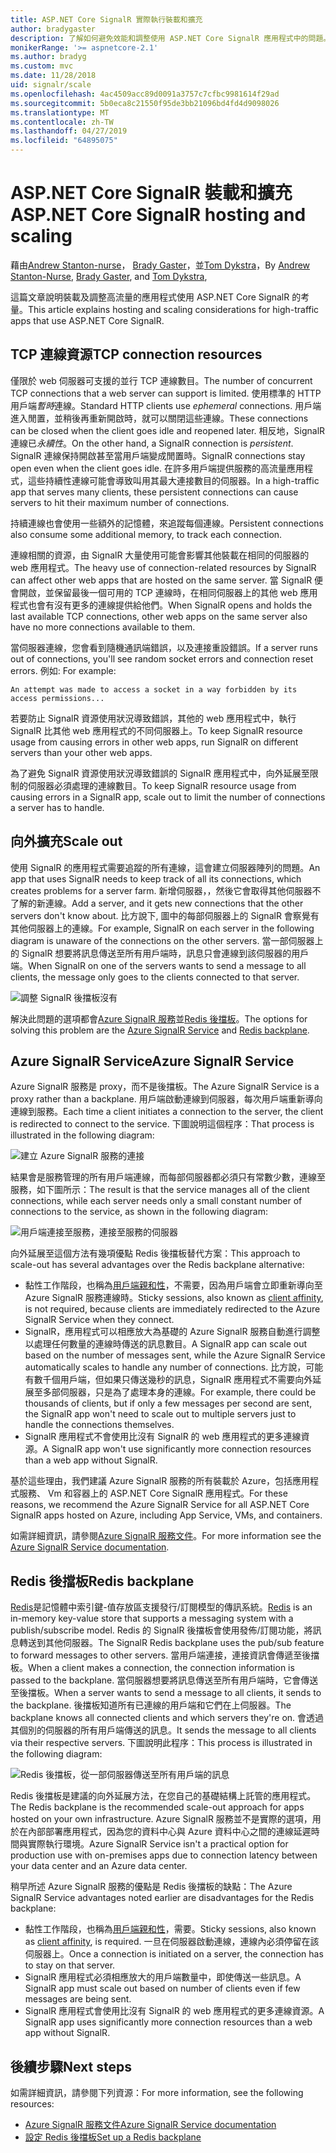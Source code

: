 ```yaml
---
title: ASP.NET Core SignalR 實際執行裝載和擴充
author: bradygaster
description: 了解如何避免效能和調整使用 ASP.NET Core SignalR 應用程式中的問題。
monikerRange: '>= aspnetcore-2.1'
ms.author: bradyg
ms.custom: mvc
ms.date: 11/28/2018
uid: signalr/scale
ms.openlocfilehash: 4ac4509acc89d0091a3757c7cfbc9981614f29ad
ms.sourcegitcommit: 5b0eca8c21550f95de3bb21096bd4fd4d9098026
ms.translationtype: MT
ms.contentlocale: zh-TW
ms.lasthandoff: 04/27/2019
ms.locfileid: "64895075"
---
```

# <a name="aspnet-core-signalr-hosting-and-scaling"></a><span data-ttu-id="34f0c-103">ASP.NET Core SignalR 裝載和擴充</span><span class="sxs-lookup"><span data-stu-id="34f0c-103">ASP.NET Core SignalR hosting and scaling</span></span>

<span data-ttu-id="34f0c-104">藉由[Andrew Stanton-nurse](https://twitter.com/anurse)， [Brady Gaster](https://twitter.com/bradygaster)，並[Tom Dykstra](https://github.com/tdykstra)，</span><span class="sxs-lookup"><span data-stu-id="34f0c-104">By [Andrew Stanton-Nurse](https://twitter.com/anurse), [Brady Gaster](https://twitter.com/bradygaster), and [Tom Dykstra](https://github.com/tdykstra),</span></span>

<span data-ttu-id="34f0c-105">這篇文章說明裝載及調整高流量的應用程式使用 ASP.NET Core SignalR 的考量。</span><span class="sxs-lookup"><span data-stu-id="34f0c-105">This article explains hosting and scaling considerations for high-traffic apps that use ASP.NET Core SignalR.</span></span>

## <a name="tcp-connection-resources"></a><span data-ttu-id="34f0c-106">TCP 連線資源</span><span class="sxs-lookup"><span data-stu-id="34f0c-106">TCP connection resources</span></span>

<span data-ttu-id="34f0c-107">僅限於 web 伺服器可支援的並行 TCP 連線數目。</span><span class="sxs-lookup"><span data-stu-id="34f0c-107">The number of concurrent TCP connections that a web server can support is limited.</span></span> <span data-ttu-id="34f0c-108">使用標準的 HTTP 用戶端*暫時*連線。</span><span class="sxs-lookup"><span data-stu-id="34f0c-108">Standard HTTP clients use *ephemeral* connections.</span></span> <span data-ttu-id="34f0c-109">用戶端進入閒置，並稍後再重新開啟時，就可以關閉這些連線。</span><span class="sxs-lookup"><span data-stu-id="34f0c-109">These connections can be closed when the client goes idle and reopened later.</span></span> <span data-ttu-id="34f0c-110">相反地，SignalR 連線已*永續性*。</span><span class="sxs-lookup"><span data-stu-id="34f0c-110">On the other hand, a SignalR connection is *persistent*.</span></span> <span data-ttu-id="34f0c-111">SignalR 連線保持開啟甚至當用戶端變成閒置時。</span><span class="sxs-lookup"><span data-stu-id="34f0c-111">SignalR connections stay open even when the client goes idle.</span></span> <span data-ttu-id="34f0c-112">在許多用戶端提供服務的高流量應用程式，這些持續性連線可能會導致叫用其最大連接數目的伺服器。</span><span class="sxs-lookup"><span data-stu-id="34f0c-112">In a high-traffic app that serves many clients, these persistent connections can cause servers to hit their maximum number of connections.</span></span>

<span data-ttu-id="34f0c-113">持續連線也會使用一些額外的記憶體，來追蹤每個連線。</span><span class="sxs-lookup"><span data-stu-id="34f0c-113">Persistent connections also consume some additional memory, to track each connection.</span></span>

<span data-ttu-id="34f0c-114">連線相關的資源，由 SignalR 大量使用可能會影響其他裝載在相同的伺服器的 web 應用程式。</span><span class="sxs-lookup"><span data-stu-id="34f0c-114">The heavy use of connection-related resources by SignalR can affect other web apps that are hosted on the same server.</span></span> <span data-ttu-id="34f0c-115">當 SignalR 便會開啟，並保留最後一個可用的 TCP 連線時，在相同伺服器上的其他 web 應用程式也會有沒有更多的連線提供給他們。</span><span class="sxs-lookup"><span data-stu-id="34f0c-115">When SignalR opens and holds the last available TCP connections, other web apps on the same server also have no more connections available to them.</span></span>

<span data-ttu-id="34f0c-116">當伺服器連線，您會看到隨機通訊端錯誤，以及連接重設錯誤。</span><span class="sxs-lookup"><span data-stu-id="34f0c-116">If a server runs out of connections, you'll see random socket errors and connection reset errors.</span></span> <span data-ttu-id="34f0c-117">例如: </span><span class="sxs-lookup"><span data-stu-id="34f0c-117">For example:</span></span>

```
An attempt was made to access a socket in a way forbidden by its access permissions...
```

<span data-ttu-id="34f0c-118">若要防止 SignalR 資源使用狀況導致錯誤，其他的 web 應用程式中，執行 SignalR 比其他 web 應用程式的不同伺服器上。</span><span class="sxs-lookup"><span data-stu-id="34f0c-118">To keep SignalR resource usage from causing errors in other web apps, run SignalR on different servers than your other web apps.</span></span>

<span data-ttu-id="34f0c-119">為了避免 SignalR 資源使用狀況導致錯誤的 SignalR 應用程式中，向外延展至限制的伺服器必須處理的連線數目。</span><span class="sxs-lookup"><span data-stu-id="34f0c-119">To keep SignalR resource usage from causing errors in a SignalR app, scale out to limit the number of connections a server has to handle.</span></span>

## <a name="scale-out"></a><span data-ttu-id="34f0c-120">向外擴充</span><span class="sxs-lookup"><span data-stu-id="34f0c-120">Scale out</span></span>

<span data-ttu-id="34f0c-121">使用 SignalR 的應用程式需要追蹤的所有連線，這會建立伺服器陣列的問題。</span><span class="sxs-lookup"><span data-stu-id="34f0c-121">An app that uses SignalR needs to keep track of all its connections, which creates problems for a server farm.</span></span> <span data-ttu-id="34f0c-122">新增伺服器，，然後它會取得其他伺服器不了解的新連線。</span><span class="sxs-lookup"><span data-stu-id="34f0c-122">Add a server, and it gets new connections that the other servers don't know about.</span></span> <span data-ttu-id="34f0c-123">比方說下, 圖中的每部伺服器上的 SignalR 會察覺有其他伺服器上的連線。</span><span class="sxs-lookup"><span data-stu-id="34f0c-123">For example, SignalR on each server in the following diagram is unaware of the connections on the other servers.</span></span> <span data-ttu-id="34f0c-124">當一部伺服器上的 SignalR 想要將訊息傳送至所有用戶端時，訊息只會連線到該伺服器的用戶端。</span><span class="sxs-lookup"><span data-stu-id="34f0c-124">When SignalR on one of the servers wants to send a message to all clients, the message only goes to the clients connected to that server.</span></span>

![調整 SignalR 後擋板沒有](scale/_static/scale-no-backplane.png)

<span data-ttu-id="34f0c-126">解決此問題的選項都會[Azure SignalR 服務](#azure-signalr-service)並[Redis 後擋板](#redis-backplane)。</span><span class="sxs-lookup"><span data-stu-id="34f0c-126">The options for solving this problem are the [Azure SignalR Service](#azure-signalr-service) and [Redis backplane](#redis-backplane).</span></span>

## <a name="azure-signalr-service"></a><span data-ttu-id="34f0c-127">Azure SignalR Service</span><span class="sxs-lookup"><span data-stu-id="34f0c-127">Azure SignalR Service</span></span>

<span data-ttu-id="34f0c-128">Azure SignalR 服務是 proxy，而不是後擋板。</span><span class="sxs-lookup"><span data-stu-id="34f0c-128">The Azure SignalR Service is a proxy rather than a backplane.</span></span> <span data-ttu-id="34f0c-129">用戶端啟動連線到伺服器，每次用戶端重新導向連線到服務。</span><span class="sxs-lookup"><span data-stu-id="34f0c-129">Each time a client initiates a connection to the server, the client is redirected to connect to the service.</span></span> <span data-ttu-id="34f0c-130">下圖說明這個程序：</span><span class="sxs-lookup"><span data-stu-id="34f0c-130">That process is illustrated in the following diagram:</span></span>

![建立 Azure SignalR 服務的連接](scale/_static/azure-signalr-service-one-connection.png)

<span data-ttu-id="34f0c-132">結果會是服務管理的所有用戶端連線，而每部伺服器都必須只有常數少數，連線至服務，如下圖所示：</span><span class="sxs-lookup"><span data-stu-id="34f0c-132">The result is that the service manages all of the client connections, while each server needs only a small constant number of connections to the service, as shown in the following diagram:</span></span>

![用戶端連接至服務，連接至服務的伺服器](scale/_static/azure-signalr-service-multiple-connections.png)

<span data-ttu-id="34f0c-134">向外延展至這個方法有幾項優點 Redis 後擋板替代方案：</span><span class="sxs-lookup"><span data-stu-id="34f0c-134">This approach to scale-out has several advantages over the Redis backplane alternative:</span></span>

* <span data-ttu-id="34f0c-135">黏性工作階段，也稱為[用戶端親和性](/iis/extensions/configuring-application-request-routing-arr/http-load-balancing-using-application-request-routing#step-3---configure-client-affinity)，不需要，因為用戶端會立即重新導向至 Azure SignalR 服務連線時。</span><span class="sxs-lookup"><span data-stu-id="34f0c-135">Sticky sessions, also known as [client affinity](/iis/extensions/configuring-application-request-routing-arr/http-load-balancing-using-application-request-routing#step-3---configure-client-affinity), is not required, because clients are immediately redirected to the Azure SignalR Service when they connect.</span></span>
* <span data-ttu-id="34f0c-136">SignalR，應用程式可以相應放大為基礎的 Azure SignalR 服務自動進行調整以處理任何數量的連線時傳送的訊息數目。</span><span class="sxs-lookup"><span data-stu-id="34f0c-136">A SignalR app can scale out based on the number of messages sent, while the Azure SignalR Service automatically scales to handle any number of connections.</span></span> <span data-ttu-id="34f0c-137">比方說，可能有數千個用戶端，但如果只傳送幾秒的訊息，SignalR 應用程式不需要向外延展至多部伺服器，只是為了處理本身的連線。</span><span class="sxs-lookup"><span data-stu-id="34f0c-137">For example, there could be thousands of clients, but if only a few messages per second are sent, the SignalR app won't need to scale out to multiple servers just to handle the connections themselves.</span></span>
* <span data-ttu-id="34f0c-138">SignalR 應用程式不會使用比沒有 SignalR 的 web 應用程式的更多連線資源。</span><span class="sxs-lookup"><span data-stu-id="34f0c-138">A SignalR app won't use significantly more connection resources than a web app without SignalR.</span></span>

<span data-ttu-id="34f0c-139">基於這些理由，我們建議 Azure SignalR 服務的所有裝載於 Azure，包括應用程式服務、 Vm 和容器上的 ASP.NET Core SignalR 應用程式。</span><span class="sxs-lookup"><span data-stu-id="34f0c-139">For these reasons, we recommend the Azure SignalR Service for all ASP.NET Core SignalR apps hosted on Azure, including App Service, VMs, and containers.</span></span>

<span data-ttu-id="34f0c-140">如需詳細資訊，請參閱[Azure SignalR 服務文件](/azure/azure-signalr/signalr-overview)。</span><span class="sxs-lookup"><span data-stu-id="34f0c-140">For more information see the [Azure SignalR Service documentation](/azure/azure-signalr/signalr-overview).</span></span>

## <a name="redis-backplane"></a><span data-ttu-id="34f0c-141">Redis 後擋板</span><span class="sxs-lookup"><span data-stu-id="34f0c-141">Redis backplane</span></span>

<span data-ttu-id="34f0c-142">[Redis](https://redis.io/)是記憶體中索引鍵-值存放區支援發行/訂閱模型的傳訊系統。</span><span class="sxs-lookup"><span data-stu-id="34f0c-142">[Redis](https://redis.io/) is an in-memory key-value store that supports a messaging system with a publish/subscribe model.</span></span> <span data-ttu-id="34f0c-143">Redis 的 SignalR 後擋板會使用發佈/訂閱功能，將訊息轉送到其他伺服器。</span><span class="sxs-lookup"><span data-stu-id="34f0c-143">The SignalR Redis backplane uses the pub/sub feature to forward messages to other servers.</span></span> <span data-ttu-id="34f0c-144">當用戶端連接，連接資訊會傳遞至後擋板。</span><span class="sxs-lookup"><span data-stu-id="34f0c-144">When a client makes a connection, the connection information is passed to the backplane.</span></span> <span data-ttu-id="34f0c-145">當伺服器想要將訊息傳送至所有用戶端時，它會傳送至後擋板。</span><span class="sxs-lookup"><span data-stu-id="34f0c-145">When a server wants to send a message to all clients, it sends to the backplane.</span></span> <span data-ttu-id="34f0c-146">後擋板知道所有已連線的用戶端和它們在上伺服器。</span><span class="sxs-lookup"><span data-stu-id="34f0c-146">The backplane knows all connected clients and which servers they're on.</span></span> <span data-ttu-id="34f0c-147">會透過其個別的伺服器的所有用戶端傳送的訊息。</span><span class="sxs-lookup"><span data-stu-id="34f0c-147">It sends the message to all clients via their respective servers.</span></span> <span data-ttu-id="34f0c-148">下圖說明此程序：</span><span class="sxs-lookup"><span data-stu-id="34f0c-148">This process is illustrated in the following diagram:</span></span>

![Redis 後擋板，從一部伺服器傳送至所有用戶端的訊息](scale/_static/redis-backplane.png)

<span data-ttu-id="34f0c-150">Redis 後擋板是建議的向外延展方法，在您自己的基礎結構上託管的應用程式。</span><span class="sxs-lookup"><span data-stu-id="34f0c-150">The Redis backplane is the recommended scale-out approach for apps hosted on your own infrastructure.</span></span> <span data-ttu-id="34f0c-151">Azure SignalR 服務並不是實際的選項，用於在內部部署應用程式，因為您的資料中心與 Azure 資料中心之間的連線延遲時間與實際執行環境。</span><span class="sxs-lookup"><span data-stu-id="34f0c-151">Azure SignalR Service isn't a practical option for production use with on-premises apps due to connection latency between your data center and an Azure data center.</span></span>

<span data-ttu-id="34f0c-152">稍早所述 Azure SignalR 服務的優點是 Redis 後擋板的缺點：</span><span class="sxs-lookup"><span data-stu-id="34f0c-152">The Azure SignalR Service advantages noted earlier are disadvantages for the Redis backplane:</span></span>

* <span data-ttu-id="34f0c-153">黏性工作階段，也稱為[用戶端親和性](/iis/extensions/configuring-application-request-routing-arr/http-load-balancing-using-application-request-routing#step-3---configure-client-affinity)，需要。</span><span class="sxs-lookup"><span data-stu-id="34f0c-153">Sticky sessions, also known as [client affinity](/iis/extensions/configuring-application-request-routing-arr/http-load-balancing-using-application-request-routing#step-3---configure-client-affinity), is required.</span></span> <span data-ttu-id="34f0c-154">一旦在伺服器啟動連線，連線內必須停留在該伺服器上。</span><span class="sxs-lookup"><span data-stu-id="34f0c-154">Once a connection is initiated on a server, the connection has to stay on that server.</span></span>
* <span data-ttu-id="34f0c-155">SignalR 應用程式必須相應放大的用戶端數量中，即使傳送一些訊息。</span><span class="sxs-lookup"><span data-stu-id="34f0c-155">A SignalR app must scale out based on number of clients even if few messages are being sent.</span></span>
* <span data-ttu-id="34f0c-156">SignalR 應用程式會使用比沒有 SignalR 的 web 應用程式的更多連線資源。</span><span class="sxs-lookup"><span data-stu-id="34f0c-156">A SignalR app uses significantly more connection resources than a web app without SignalR.</span></span>

## <a name="next-steps"></a><span data-ttu-id="34f0c-157">後續步驟</span><span class="sxs-lookup"><span data-stu-id="34f0c-157">Next steps</span></span>

<span data-ttu-id="34f0c-158">如需詳細資訊，請參閱下列資源：</span><span class="sxs-lookup"><span data-stu-id="34f0c-158">For more information, see the following resources:</span></span>

* [<span data-ttu-id="34f0c-159">Azure SignalR 服務文件</span><span class="sxs-lookup"><span data-stu-id="34f0c-159">Azure SignalR Service documentation</span></span>](/azure/azure-signalr/signalr-overview)
* [<span data-ttu-id="34f0c-160">設定 Redis 後擋板</span><span class="sxs-lookup"><span data-stu-id="34f0c-160">Set up a Redis backplane</span></span>](xref:signalr/redis-backplane)
